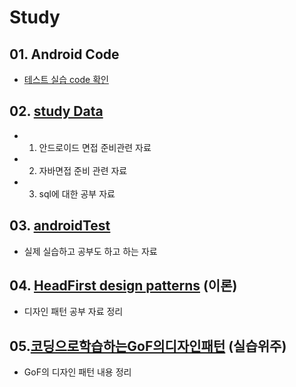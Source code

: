 # Study
## 01. Android Code
- [테스트 실습 code 확인](./01.androidCode)


## 02. [study Data](./02.studyData)
- 1. 안드로이드 면접 준비관련 자료
- 2. 자바면접 준비 관련 자료
- 3. sql에 대한 공부 자료

## 03. [androidTest](./03.anroidTest)
- 실제 실습하고 공부도 하고 하는 자료

## 04. [HeadFirst design patterns](./04.HeadFirst_design_patterns) (이론)
- 디자인 패턴 공부 자료 정리

## 05.[코딩으로학습하는GoF의디자인패턴](./05.코딩으로학습하는GoF의디자인패턴) (실습위주)

- GoF의 디자인 패턴 내용 정리

